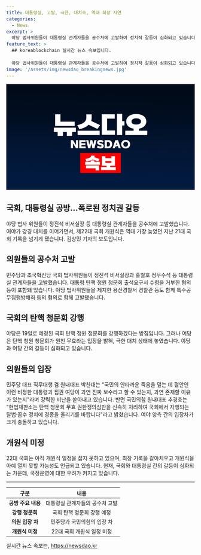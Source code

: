 ```yaml
---
title: 대통령실, 고발, 극한, 대치속, 역대 최장 지연
categories:
  - News
excerpt: >
  야당 법사위원들이 대통령실 관계자들을 공수처에 고발하여 정치적 갈등이 심화되고 있습니다. 대통령 탄핵 청원 청문회를 강행하겠다는 야당의 방침에 여당은 원천 무효라는 입장을 밝히고 있습니다. 극한 대치 속에서 22대 국회는 아직까지 개원식 일정을 잡지 못하고 있어, 21대 국회의 개원식을 능가하는 최장 기록을 경신할 가능성도 제기되고 있습니다. (단어 수: 97)
feature_text: >
  ## koreablockchain 실시간 뉴스 속보입니다.

  야당 법사위원들이 대통령실 관계자들을 공수처에 고발하여 정치적 갈등이 심화되고 있습니다. 대통령 탄핵 청원 청문회를 강행하겠다는 야당의 방침에 여당은 원천 무효라는 입장을 밝히고 있습니다. 극한 대치 속에서 22대 국회는 아직까지 개원식 일정을 잡지 못하고 있어, 21대 국회의 개원식을 능가하는 최장 기록을 경신할 가능성도 제기되고 있습니다. (단어 수: 97)
image: '/assets/img/newsdao_breakingnews.jpg'
---
```


<p><img src="/assets/img/newsdao_breakingnews.jpg" alt="koreablockchain 속보" /></p>

<h2>국회, 대통령실 공방…폭로된 정치권 갈등</h2>

<p data-ke-size="size16">야당 법사 위원들이 정진석 비서실장 등 대통령실 관계자들을 공수처에 고발했습니다. 여야가 강경 대치를 이어가면서, 제22대 국회 개원식은 역대 가장 늦었던 지난 21대 국회 기록을 넘기게 됐습니다. 김상민 기자의 보도입니다.</p>

<h2 data-ke-size="size26">의원들의 공수처 고발</h2>

<p data-ke-size="size16">민주당과 조국혁신당 국회 법사위원들이 정진석 비서실장과 홍철호 정무수석 등 대통령실 관계자들을 고발했습니다. 대통령 탄핵 청원 청문회 출석요구서 수령을 거부한 혐의 등이 포함돼 있습니다. 야당 법사위원들을 제지한 용산경찰서 경찰관 등도 함께 특수공무집행방해죄 등의 혐의로 함께 고발됐습니다.</p>

<h2 data-ke-size="size26">국회의 탄핵 청문회 강행</h2>

<p data-ke-size="size16">야당은 19일로 예정된 국회 탄핵 청원 청문회를 강행하겠다는 방침입니다. 그러나 여당은 탄핵 청원 청문회가 원천 무효라는 입장을 밝혀, 극한 대치 상태에 놓였습니다. 야당과 여당 간의 갈등이 심화되고 있습니다.</p>

<h2 data-ke-size="size26">의원들의 입장</h2>

<p data-ke-size="size16">민주당 대표 직무대행 겸 원내대표 박찬대는 "국민의 안타까운 죽음을 덮는 데 혈안인 이런 비정한 대통령과 집권 여당이 과연 진짜 보수라고 할 수 있는지, 과연 존재할 이유가 있는지"라며 강력한 비난을 쏟아내고 있습니다. 반면 국민의힘 원내대표 추경호는 "헌법재판소는 탄핵 청문회 무효 권한쟁의심판을 신속히 처리하여 국회에서 자행되는 탈법·꼼수 정치에 경종을 울리기를 바랍니다"라고 밝혔습니다. 여야 양측 간의 입장차가 크게 충돌하고 있습니다.</p>

<h2 data-ke-size="size26">개원식 미정</h2>

<p data-ke-size="size16">22대 국회는 아직 개원식 일정을 잡지 못하고 있으며, 최장 기록을 갈아치우고 개원식을 아예 열지 못할 가능성도 언급되고 있습니다. 현재, 국회와 대통령실 간의 갈등이 심화되는 가운데, 국정운영에 대한 우려가 커지고 있습니다.</p>

<hr>

<table>
  <thead>
    <tr>
      <th style="text-align: center;">구분</th>
      <th style="text-align: center;">내용</th>
    </tr>
  </thead>
  <tbody>
    <tr>
      <td style="text-align: center;"><b>공방 주요 내용</b></td>
      <td style="text-align: center;">대통령실 관계자들의 공수처 고발</td>
    </tr>
    <tr>
      <td style="text-align: center;"><b>강행 청문회</b></td>
      <td style="text-align: center;">국회 탄핵 청문회 강행 예정</td>
    </tr>
    <tr>
      <td style="text-align: center;"><b>의원 입장 차</b></td>
      <td style="text-align: center;">민주당과 국민의힘의 입장 차</td>
    </tr>
    <tr>
      <td style="text-align: center;"><b>개원식 미정</b></td>
      <td style="text-align: center;">22대 국회 개원식 일정 미정</td>
    </tr>
  </tbody>
</table>
실시간 뉴스 속보는, <a href="https://newsdao.kr" rel="dofollow">https://newsdao.kr</a>


